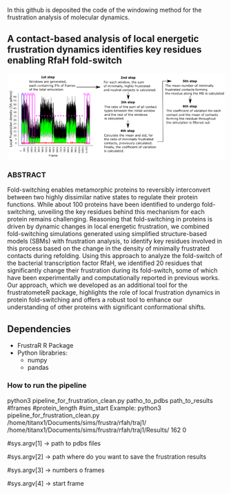 In this github is deposited the code of the windowing method for the frustration analysis of molecular dynamics.

## A contact-based analysis of local energetic frustration dynamics identifies key residues enabling RfaH fold-switch 

![Workflow of the method](Figures/diagram.png)

### ABSTRACT
Fold-switching enables metamorphic proteins to reversibly interconvert between two highly dissimilar native states to regulate their protein functions. While about 100 proteins have been identified to undergo fold-switching, unveiling the key residues behind this mechanism for each protein remains challenging. Reasoning that fold-switching in proteins is driven by dynamic changes in local energetic frustration, we combined fold-switching simulations generated using simplified structure-based models (SBMs) with frustration analysis, to identify key residues involved in this process based on the change in the density of minimally frustrated contacts during refolding. Using this approach to analyze the fold-switch of the bacterial transcription factor RfaH, we identified 20 residues that significantly change their frustration during its fold-switch, some of which have been experimentally and computationally reported in previous works. Our approach, which we developed as an additional tool for the frustratometeR package, highlights the role of local frustration dynamics in protein fold-switching and offers a robust tool to enhance our understanding of other proteins with significant conformational shifts.

## Dependencies
- FrustraR R Package
- Python librabries:
    - numpy
    - pandas

### How to run the pipeline
python3 pipeline_for_frustration_clean.py patho_to_pdbs path_to_results #frames #protein_length #sim_start
Example: python3 pipeline_for_frustration_clean.py /home/titanx1/Documents/sims/frustra/rfah/traj1/ /home/titanx1/Documents/sims/frustra/rfah/traj1/Results/ 162 0

#sys.argv[1] -> path to pdbs files

#sys.argv[2] -> path where do you want to save the frustration results

#sys.argv[3] -> numbers o frames

#sys.argv[4] -> start frame
